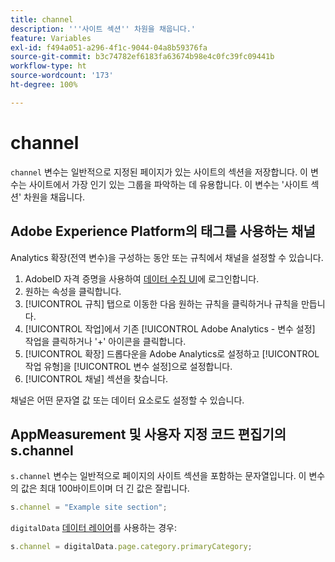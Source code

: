 ```yaml
---
title: channel
description: '''사이트 섹션'' 차원을 채웁니다.'
feature: Variables
exl-id: f494a051-a296-4f1c-9044-04a8b59376fa
source-git-commit: b3c74782ef6183fa63674b98e4c0fc39fc09441b
workflow-type: ht
source-wordcount: '173'
ht-degree: 100%

---
```


# channel

`channel` 변수는 일반적으로 지정된 페이지가 있는 사이트의 섹션을 저장합니다. 이 변수는 사이트에서 가장 인기 있는 그룹을 파악하는 데 유용합니다. 이 변수는 &#39;사이트 섹션&#39; 차원을 채웁니다.

## Adobe Experience Platform의 태그를 사용하는 채널

Analytics 확장(전역 변수)을 구성하는 동안 또는 규칙에서 채널을 설정할 수 있습니다.

1. AdobeID 자격 증명을 사용하여 [데이터 수집 UI](https://experience.adobe.com/data-collection)에 로그인합니다.
2. 원하는 속성을 클릭합니다.
3. [!UICONTROL 규칙] 탭으로 이동한 다음 원하는 규칙을 클릭하거나 규칙을 만듭니다.
4. [!UICONTROL 작업]에서 기존 [!UICONTROL Adobe Analytics - 변수 설정] 작업을 클릭하거나 &#39;+&#39; 아이콘을 클릭합니다.
5. [!UICONTROL 확장] 드롭다운을 Adobe Analytics로 설정하고 [!UICONTROL 작업 유형]을 [!UICONTROL 변수 설정]으로 설정합니다.
6. [!UICONTROL 채널] 섹션을 찾습니다.

채널은 어떤 문자열 값 또는 데이터 요소로도 설정할 수 있습니다.

## AppMeasurement 및 사용자 지정 코드 편집기의 s.channel

`s.channel` 변수는 일반적으로 페이지의 사이트 섹션을 포함하는 문자열입니다. 이 변수의 값은 최대 100바이트이며 더 긴 값은 잘립니다.

```js
s.channel = "Example site section";
```

`digitalData` [데이터 레이어](../../prepare/data-layer.md)를 사용하는 경우:

```js
s.channel = digitalData.page.category.primaryCategory;
```
